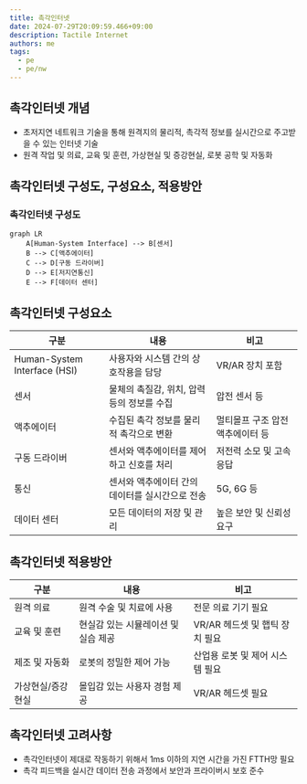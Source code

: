 ```yaml
---
title: 촉각인터넷
date: 2024-07-29T20:09:59.466+09:00
description: Tactile Internet
authors: me
tags: 
  - pe
  - pe/nw 
---
```


## 촉각인터넷 개념

- 초저지연 네트워크 기술을 통해 원격지의 물리적, 촉각적 정보를 실시간으로 주고받을 수 있는 인터넷 기술
- 원격 작업 및 의료, 교육 및 훈련, 가상현실 및 증강현실, 로봇 공학 및 자동화

## 촉각인터넷 구성도, 구성요소, 적용방안

### 촉각인터넷 구성도

```mermaid
graph LR
    A[Human-System Interface] --> B[센서]
    B --> C[액추에이터]
    C --> D[구동 드라이버]
    D --> E[저지연통신]
    E --> F[데이터 센터]
```

## 촉각인터넷 구성요소

| 구분 | 내용 | 비고 |
|---|---|---|
| Human-System Interface (HSI) | 사용자와 시스템 간의 상호작용을 담당 | VR/AR 장치 포함 |
| 센서 | 물체의 촉질감, 위치, 압력 등의 정보를 수집 | 압전 센서 등 |
| 액추에이터 | 수집된 촉각 정보를 물리적 촉각으로 변환 | 멀티몰프 구조 압전 액추에이터 등 |
| 구동 드라이버 | 센서와 액추에이터를 제어하고 신호를 처리 | 저전력 소모 및 고속 응답 |
| 통신 | 센서와 액추에이터 간의 데이터를 실시간으로 전송 | 5G, 6G 등 |
| 데이터 센터 | 모든 데이터의 저장 및 관리 | 높은 보안 및 신뢰성 요구 |

## 촉각인터넷 적용방안

| 구분 | 내용 | 비고 |
| --- | --- | --- |
| 원격 의료 | 원격 수술 및 치료에 사용 | 전문 의료 기기 필요 |
| 교육 및 훈련 | 현실감 있는 시뮬레이션 및 실습 제공 | VR/AR 헤드셋 및 햅틱 장치 필요 |
| 제조 및 자동화 | 로봇의 정밀한 제어 가능 | 산업용 로봇 및 제어 시스템 필요 |
| 가상현실/증강현실 | 몰입감 있는 사용자 경험 제공 | VR/AR 헤드셋 필요 |

## 촉각인터넷 고려사항

- 촉각인터넷이 제대로 작동하기 위해서 1ms 이하의 지연 시간을 가진 FTTH망 필요
- 촉각 피드백을 실시간 데이터 전송 과정에서 보안과 프라이버시 보호 준수
